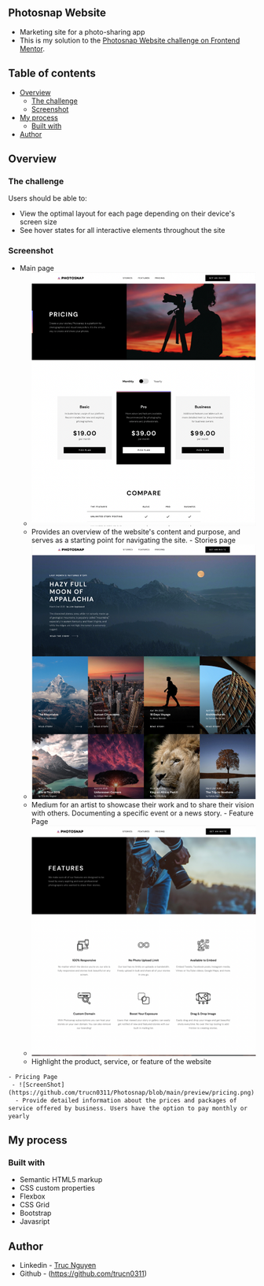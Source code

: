 ## Photosnap Website

- Marketing site for a photo-sharing app
- This is my solution to the [Photosnap Website challenge on Frontend Mentor](https://www.frontendmentor.io/challenges/photosnap-multipage-website-nMDSrNmNW).

## Table of contents

- [Overview](#overview)
  - [The challenge](#the-challenge)
  - [Screenshot](#screenshot)
- [My process](#my-process)
  - [Built with](#built-with)
- [Author](#author)

## Overview

### The challenge

Users should be able to:

- View the optimal layout for each page depending on their device's screen size
- See hover states for all interactive elements throughout the site

### Screenshot

   - Main page
     - ![ScreenShot](preview/pricing.png)
      - Provides an overview of the website's content and purpose, and serves as a starting point for navigating the site.
    - Stories page
     - ![ScreenShot](https://github.com/trucn0311/Photosnap/blob/main/preview/stories.png)
      - Medium for an artist to showcase their work and to share their vision with others. Documenting a specific event or a news story.
    - Feature Page
     - ![ScreenShot](https://github.com/trucn0311/Photosnap/blob/main/preview/feature.png)
      - Highlight the product, service, or feature of the website

    - Pricing Page
     - ![ScreenShot](https://github.com/trucn0311/Photosnap/blob/main/preview/pricing.png)
      - Provide detailed information about the prices and packages of service offered by business. Users have the option to pay monthly or yearly

## My process

### Built with

- Semantic HTML5 markup
- CSS custom properties
- Flexbox
- CSS Grid
- Bootstrap
- Javasript

## Author

- Linkedin - [Truc Nguyen](https://www.linkedin.com/in/truc-nguyen-480222230/)
- Github - (https://github.com/trucn0311)
